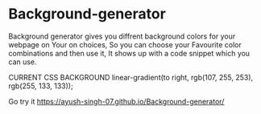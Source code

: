 # Background-generator

Background generator gives you diffrent background colors for your webpage on Your on choices,
So you can choose your Favourite color combinations and then use it,
It shows up with a code snippet which you can use.  

CURRENT CSS BACKGROUND
linear-gradient(to right, rgb(107, 255, 253), rgb(255, 133, 133));

Go try it
https://ayush-singh-07.github.io/Background-generator/
